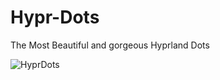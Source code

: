 # Hypr-Dots
The Most Beautiful and gorgeous Hyprland Dots

![HyprDots](https://github.com/sparshabhusal/Hypr-Dots/blob/main/images/HyprDots.png)
